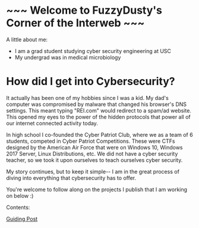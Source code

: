 # ~~~ Welcome to FuzzyDusty's Corner of the Interweb ~~~

A little about me:

- I am a grad student studying cyber security engineering at USC
- My undergrad was in medical microbiology

# How did I get into Cybersecurity?

It actually has been one of my hobbies since I was a kid. My dad's computer was compromised by malware that changed his browser's DNS settings. This meant typing "REI.com" would redirect to a spam/ad website. This opened my eyes to the power of the hidden protocols that power all of our internet connected activity today.

In high school I co-founded the Cyber Patriot Club, where we as a team of 6 students, competed in Cyber Patriot Competitions. These were CTFs designed by the American Air Force that were on Windows 10, Windows 2017 Server, Linux Distributions, etc. We did not have a cyber security teacher, so we took it upon ourselves to teach ourselves cyber security. 

My story continues, but to keep it simple-- I am in the great process of diving into everything that cybersecurity has to offer. 

You're welcome to follow along on the projects I publish that I am working on below :) 

Contents:

[Guiding Post](guiding-post.md)

